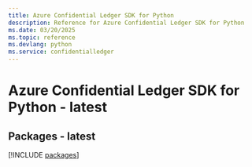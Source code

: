 ```yaml
---
title: Azure Confidential Ledger SDK for Python
description: Reference for Azure Confidential Ledger SDK for Python
ms.date: 03/20/2025
ms.topic: reference
ms.devlang: python
ms.service: confidentialledger
---
```

# Azure Confidential Ledger SDK for Python - latest
## Packages - latest
[!INCLUDE [packages](confidential-ledger-index.md)]